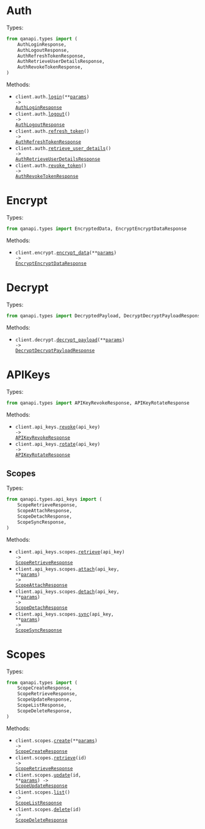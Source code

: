 # Auth

Types:

```python
from qanapi.types import (
    AuthLoginResponse,
    AuthLogoutResponse,
    AuthRefreshTokenResponse,
    AuthRetrieveUserDetailsResponse,
    AuthRevokeTokenResponse,
)
```

Methods:

- <code title="post /auth/login">client.auth.<a href="./src/qanapi/resources/auth.py">login</a>(\*\*<a href="src/qanapi/types/auth_login_params.py">params</a>) -> <a href="./src/qanapi/types/auth_login_response.py">AuthLoginResponse</a></code>
- <code title="post /auth/logout">client.auth.<a href="./src/qanapi/resources/auth.py">logout</a>() -> <a href="./src/qanapi/types/auth_logout_response.py">AuthLogoutResponse</a></code>
- <code title="post /auth/refresh">client.auth.<a href="./src/qanapi/resources/auth.py">refresh_token</a>() -> <a href="./src/qanapi/types/auth_refresh_token_response.py">AuthRefreshTokenResponse</a></code>
- <code title="get /auth/userdetails">client.auth.<a href="./src/qanapi/resources/auth.py">retrieve_user_details</a>() -> <a href="./src/qanapi/types/auth_retrieve_user_details_response.py">AuthRetrieveUserDetailsResponse</a></code>
- <code title="post /auth/revoke">client.auth.<a href="./src/qanapi/resources/auth.py">revoke_token</a>() -> <a href="./src/qanapi/types/auth_revoke_token_response.py">AuthRevokeTokenResponse</a></code>

# Encrypt

Types:

```python
from qanapi.types import EncryptedData, EncryptEncryptDataResponse
```

Methods:

- <code title="post /encrypt">client.encrypt.<a href="./src/qanapi/resources/encrypt.py">encrypt_data</a>(\*\*<a href="src/qanapi/types/encrypt_encrypt_data_params.py">params</a>) -> <a href="./src/qanapi/types/encrypt_encrypt_data_response.py">EncryptEncryptDataResponse</a></code>

# Decrypt

Types:

```python
from qanapi.types import DecryptedPayload, DecryptDecryptPayloadResponse
```

Methods:

- <code title="post /decrypt">client.decrypt.<a href="./src/qanapi/resources/decrypt.py">decrypt_payload</a>(\*\*<a href="src/qanapi/types/decrypt_decrypt_payload_params.py">params</a>) -> <a href="./src/qanapi/types/decrypt_decrypt_payload_response.py">DecryptDecryptPayloadResponse</a></code>

# APIKeys

Types:

```python
from qanapi.types import APIKeyRevokeResponse, APIKeyRotateResponse
```

Methods:

- <code title="patch /api-keys/{apiKey}/revoke">client.api_keys.<a href="./src/qanapi/resources/api_keys/api_keys.py">revoke</a>(api_key) -> <a href="./src/qanapi/types/api_key_revoke_response.py">APIKeyRevokeResponse</a></code>
- <code title="patch /api-keys/{apiKey}/rotate">client.api_keys.<a href="./src/qanapi/resources/api_keys/api_keys.py">rotate</a>(api_key) -> <a href="./src/qanapi/types/api_key_rotate_response.py">APIKeyRotateResponse</a></code>

## Scopes

Types:

```python
from qanapi.types.api_keys import (
    ScopeRetrieveResponse,
    ScopeAttachResponse,
    ScopeDetachResponse,
    ScopeSyncResponse,
)
```

Methods:

- <code title="get /api-keys/{apiKey}/scopes">client.api_keys.scopes.<a href="./src/qanapi/resources/api_keys/scopes.py">retrieve</a>(api_key) -> <a href="./src/qanapi/types/api_keys/scope_retrieve_response.py">ScopeRetrieveResponse</a></code>
- <code title="post /api-keys/{apiKey}/scopes/attach">client.api_keys.scopes.<a href="./src/qanapi/resources/api_keys/scopes.py">attach</a>(api_key, \*\*<a href="src/qanapi/types/api_keys/scope_attach_params.py">params</a>) -> <a href="./src/qanapi/types/api_keys/scope_attach_response.py">ScopeAttachResponse</a></code>
- <code title="post /api-keys/{apiKey}/scopes/detach">client.api_keys.scopes.<a href="./src/qanapi/resources/api_keys/scopes.py">detach</a>(api_key, \*\*<a href="src/qanapi/types/api_keys/scope_detach_params.py">params</a>) -> <a href="./src/qanapi/types/api_keys/scope_detach_response.py">ScopeDetachResponse</a></code>
- <code title="post /api-keys/{apiKey}/scopes/sync">client.api_keys.scopes.<a href="./src/qanapi/resources/api_keys/scopes.py">sync</a>(api_key, \*\*<a href="src/qanapi/types/api_keys/scope_sync_params.py">params</a>) -> <a href="./src/qanapi/types/api_keys/scope_sync_response.py">ScopeSyncResponse</a></code>

# Scopes

Types:

```python
from qanapi.types import (
    ScopeCreateResponse,
    ScopeRetrieveResponse,
    ScopeUpdateResponse,
    ScopeListResponse,
    ScopeDeleteResponse,
)
```

Methods:

- <code title="post /scopes">client.scopes.<a href="./src/qanapi/resources/scopes.py">create</a>(\*\*<a href="src/qanapi/types/scope_create_params.py">params</a>) -> <a href="./src/qanapi/types/scope_create_response.py">ScopeCreateResponse</a></code>
- <code title="get /scopes/{id}">client.scopes.<a href="./src/qanapi/resources/scopes.py">retrieve</a>(id) -> <a href="./src/qanapi/types/scope_retrieve_response.py">ScopeRetrieveResponse</a></code>
- <code title="put /scopes/{id}">client.scopes.<a href="./src/qanapi/resources/scopes.py">update</a>(id, \*\*<a href="src/qanapi/types/scope_update_params.py">params</a>) -> <a href="./src/qanapi/types/scope_update_response.py">ScopeUpdateResponse</a></code>
- <code title="get /scopes">client.scopes.<a href="./src/qanapi/resources/scopes.py">list</a>() -> <a href="./src/qanapi/types/scope_list_response.py">ScopeListResponse</a></code>
- <code title="delete /scopes/{id}">client.scopes.<a href="./src/qanapi/resources/scopes.py">delete</a>(id) -> <a href="./src/qanapi/types/scope_delete_response.py">ScopeDeleteResponse</a></code>
